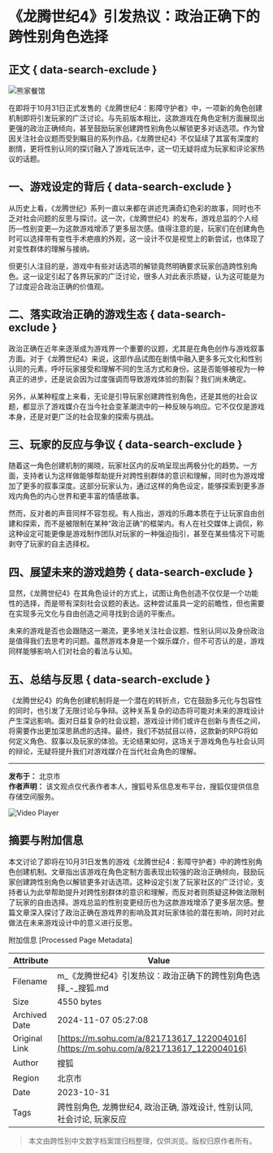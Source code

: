 # 《龙腾世纪4》引发热议：政治正确下的跨性别角色选择

## 正文 { data-search-exclude }


![熊家餐馆](http://03e1181bba1cf.cdn.sohucs.com/files/1695809599254.png)

在即将于10月31日正式发售的《龙腾世纪4：影障守护者》中，一项新的角色创建机制即将引发玩家的广泛讨论。与先前版本相比，这款游戏在角色定制方面展现出更强的政治正确倾向，甚至鼓励玩家创建跨性别角色以解锁更多对话选项。作为曾因关注社会议题而受到瞩目的系列作品，《龙腾世纪4》不仅延续了其富有深度的剧情，更将性别认同的探讨融入了游戏玩法中，这一切无疑将成为玩家和评论家热议的话题。

## 一、游戏设定的背后 { data-search-exclude }

从历史上看，《龙腾世纪》系列一直以来都在讲述充满奇幻色彩的故事，同时也不乏对社会问题的反思与探讨。这一次，《龙腾世纪4》的发布，游戏总监的个人经历—性别变更—为这款游戏增添了更多层次感。值得注意的是，玩家们在创建角色时可以选择带有变性手术疤痕的外观，这一设计不仅是视觉上的新尝试，也体现了对变性群体的理解与接纳。

但更引人注目的是，游戏中有些对话选项的解锁竟然明确要求玩家创造跨性别角色。这一设定引起了各界玩家的广泛讨论，很多人对此表示质疑，认为这可能是为了过度迎合政治正确的价值观。

## 二、落实政治正确的游戏生态 { data-search-exclude }

政治正确在近年来逐渐成为游戏界一个重要的议题，尤其是在角色创作与游戏叙事方面。对于《龙腾世纪4》来说，这部作品试图在剧情中融入更多多元文化和性别认同的元素，呼吁玩家接受和理解不同的生活方式和身份。这是否能够被视为一种真正的进步，还是说会因为过度强调而导致游戏体验的割裂？我们尚未确定。

另外，从某种程度上来看，无论是引导玩家创建跨性别角色，还是其他的社会议题，都显示了游戏媒介在当今社会变革潮流中的一种反映与响应。它不仅仅是游戏本身，还是对更广泛的社会现象的探索与挑战。

## 三、玩家的反应与争议 { data-search-exclude }

随着这一角色创建机制的揭晓，玩家社区内的反响呈现出两极分化的趋势。一方面，支持者认为这样做能够帮助提升对跨性别群体的意识和理解，同时也为游戏增加了更多的叙事深度。这部分玩家认为，通过这样的角色设定，能够探索到更多游戏内角色的内心世界和更丰富的情感故事。

然而，反对者的声音同样不容忽视。有人指出，游戏的乐趣本质在于让玩家自由创建和探索，而不是被限制在某种“政治正确”的框架内。有人在社交媒体上调侃，称这种设定可能更像是游戏制作团队对玩家的一种强迫指引，甚至在某些情况下可能剥夺了玩家的自主选择权。

## 四、展望未来的游戏趋势 { data-search-exclude }

显然，《龙腾世纪4》在其角色设计的方式上，试图让角色创造不仅仅是一个功能性的选择，而是带有深刻社会议题的表达。这种尝试虽具一定的前瞻性，但也需要在实现多元文化与自由创造之间寻找到合适的平衡点。

未来的游戏是否也会跟随这一潮流，更多地关注社会议题、性别认同以及身份政治是值得我们去思考的问题。虽然游戏本身是一个娱乐媒介，但不可否认的是，游戏同样能够影响人们对社会的看法与认知。

## 五、总结与反思 { data-search-exclude }

《龙腾世纪4》的角色创建机制将是一个潜在的转折点，它在鼓励多元化与包容性的同时，也引发了无限讨论与争辩。这种关系复杂的动态将可能对未来的游戏设计产生深远影响。面对日益复杂的社会议题，游戏设计师们或许在创新与责任之间，将需要作出更加深思熟虑的选择。最终，我们不妨拭目以待，这款新的RPG将如何定义角色、叙事以及玩家的体验。无论结果如何，这场关于游戏角色与社会认同的辩论，无疑将提升我们对游戏媒介在当代社会角色的理解。

---

**发布于：** 北京市  
**作者声明：** 该文观点仅代表作者本人，搜狐号系信息发布平台，搜狐仅提供信息存储空间服务。  

![Video Player](https://1264568958.rsc.cdn77.org/publisher/contentvideos/cda7f0b7-7ef4-11ef-a2bd-7b1dcfa155d6/ca573f16-7ef4-11ef-a2bd-31efafe6dac6.jpg)

## 摘要与附加信息

<!-- tcd_abstract -->
本文讨论了即将在10月31日发售的游戏《龙腾世纪4：影障守护者》中的跨性别角色创建机制。文章指出该游戏在角色定制方面表现出较强的政治正确倾向，鼓励玩家创建跨性别角色以解锁更多对话选项。这种设定引发了玩家社区的广泛讨论，支持者认为此举帮助提升对跨性别群体的意识和理解，而反对者则质疑这种做法限制了玩家的自由选择。游戏总监的性别变更经历也为这款游戏增添了更多层次感。整篇文章深入探讨了政治正确在游戏界的影响及其对玩家体验的潜在影响，同时对此做法在未来游戏设计中的意义进行反思。
<!-- tcd_abstract_end -->

附加信息 [Processed Page Metadata]

| Attribute       | Value                                  |
|-----------------|----------------------------------------|
| Filename        | m_《龙腾世纪4》引发热议：政治正确下的跨性别角色选择_-_搜狐.md                             |
| Size            | 4550 bytes                           |
| Archived Date   | 2024-11-07 05:27:08                             |
| Original Link   | [https://m.sohu.com/a/821713617_122004016](https://m.sohu.com/a/821713617_122004016)                       |
| Author          | 搜狐                               |
| Region          | 北京市                               |
| Date            | 2023-10-31                                 |
| Tags            | 跨性别角色, 龙腾世纪4, 政治正确, 游戏设计, 性别认同, 社会讨论, 玩家反应                                 |
>
> 本文由跨性别中文数字档案馆归档整理，仅供浏览。版权归原作者所有。
>